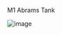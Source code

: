 M1 Abrams Tank

![image](https://user-images.githubusercontent.com/27104963/31449572-3f748afa-ae75-11e7-8915-315ed25e061e.png)
